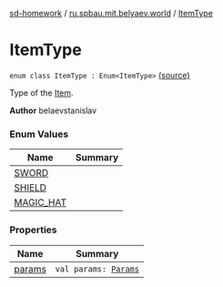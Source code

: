 [sd-homework](../../index.md) / [ru.spbau.mit.belyaev.world](../index.md) / [ItemType](.)

# ItemType

`enum class ItemType : Enum<ItemType>` [(source)](https://github.com/StasBel/sd-homework/blob/Roguelike/src/main/kotlin/ru/spbau/mit/belyaev/world/Item.kt#L7)

Type of the [Item](../-item/index.md).

**Author**
belaevstanislav

### Enum Values

| Name | Summary |
|---|---|
| [SWORD](-s-w-o-r-d.md) |  |
| [SHIELD](-s-h-i-e-l-d.md) |  |
| [MAGIC_HAT](-m-a-g-i-c_-h-a-t.md) |  |

### Properties

| Name | Summary |
|---|---|
| [params](params.md) | `val params: `[`Params`](../-params/index.md) |
